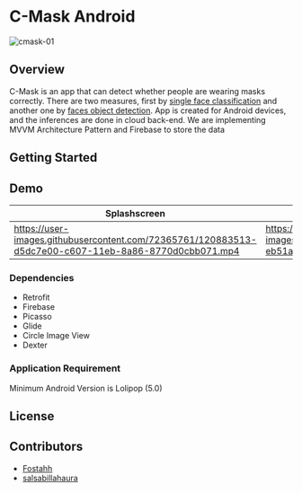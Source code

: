 # C-Mask Android
![cmask-01](https://user-images.githubusercontent.com/72365761/120882987-edfece00-c604-11eb-8be8-e207945d91cd.png)

## Overview
C-Mask is an app that can detect whether people are wearing masks correctly. There are two measures, first by [single face classification](./Masked_Face_Classification) and another one by [faces object detection](./Masked_Face_Object_Detection). App is created for Android devices, and the inferences are done in cloud back-end. We are implementing MVVM Architecture Pattern and Firebase to store the data

## Getting Started

## Demo
| Splashscreen                                                                                            | Home                                                                                                   |
| -----                                                                                                   | ---                                                                                                     |
| https://user-images.githubusercontent.com/72365761/120883513-d5dc7e00-c607-11eb-8a86-8770d0cbb071.mp4   | https://user-images.githubusercontent.com/72365761/120883534-eb51a800-c607-11eb-975f-13d8462f8b70.mp4 |


### Dependencies
* Retrofit
* Firebase
* Picasso
* Glide
* Circle Image View
* Dexter

### Application Requirement
Minimum Android Version is Lolipop (5.0)

## License

## Contributors
- [Fostahh](https://github.com/Fostahh)
- [salsabillahaura](https://github.com/salsabillahaura)
